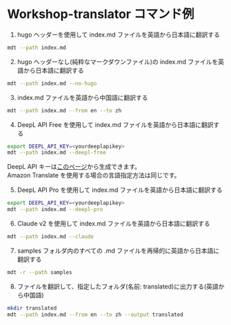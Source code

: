 # Workshop-translator コマンド例

1. hugo ヘッダーを使用して index.md ファイルを英語から日本語に翻訳する

```bash
mdt --path index.md
```

2. hugo ヘッダーなし(純粋なマークダウンファイル)の index.md ファイルを英語から日本語に翻訳する

```bash
mdt --path index.md --no-hugo
```

3. index.md ファイルを英語から中国語に翻訳する

```bash
mdt --path index.md --from en --to zh  
```

4. DeepL API Free を使用して index.md ファイルを英語から日本語に翻訳する

```bash
export DEEPL_API_KEY=<yourdeeplapikey>
mdt --path index.md --deepl-free
```

DeepL API キーは[このページ](https://www.deepl.com/pro-api)から生成できます。  
Amazon Translate を使用する場合の言語指定方法は同じです。

5. DeepL API Pro を使用して index.md ファイルを英語から日本語に翻訳する

```bash
export DEEPL_API_KEY=<yourdeeplapikey>  
mdt --path index.md --deepl-pro
```

6. Claude v2 を使用して index.md ファイルを英語から日本語に翻訳する

```bash
mdt --path index.md --claude
```

7. samples フォルダ内のすべての .md ファイルを再帰的に英語から日本語に翻訳する

```bash 
mdt -r --path samples
```

8. ファイルを翻訳して、指定したフォルダ(名前: translated)に出力する(英語から中国語)

```bash
mkdir translated
mdt --path index.md --from en --to zh --output translated
```

</yourdeeplapikey></yourdeeplapikey>